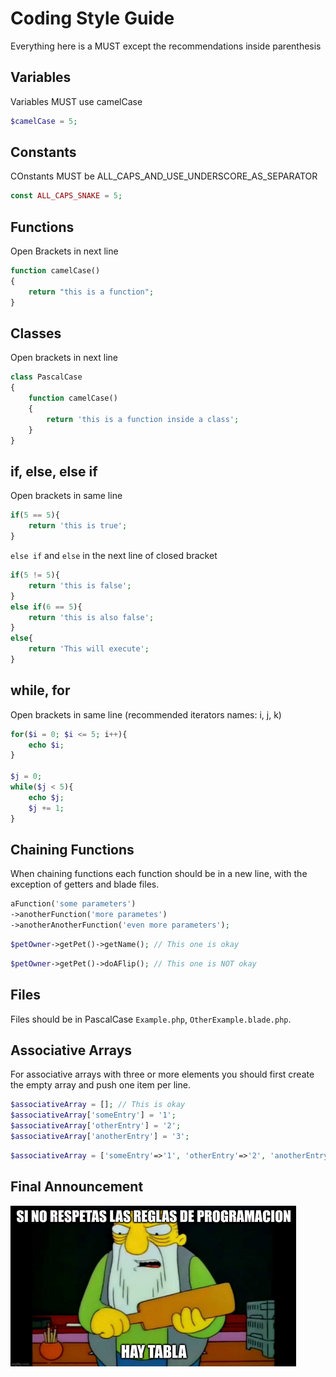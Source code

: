 # Coding Style Guide

Everything here is a MUST except the recommendations inside parenthesis

## Variables

Variables MUST use camelCase

```php
$camelCase = 5;
```
## Constants

COnstants MUST be ALL_CAPS_AND_USE_UNDERSCORE_AS_SEPARATOR

```php
const ALL_CAPS_SNAKE = 5;
```

## Functions

Open Brackets in next line

```php
function camelCase()
{
    return "this is a function";
}
```

## Classes

Open brackets in next line

```php
class PascalCase
{
    function camelCase()
    {
        return 'this is a function inside a class';
    }
}
```

## if, else, else if

Open brackets in same line

```php
if(5 == 5){
    return 'this is true';
}
```

`else if` and `else` in the next line of closed bracket
```php
if(5 != 5){
    return 'this is false';
}
else if(6 == 5){
    return 'this is also false';
}
else{
    return 'This will execute';
}
```

## while, for
Open brackets in same line (recommended iterators names: i, j, k)
```php
for($i = 0; $i <= 5; i++){
    echo $i;
}

$j = 0;
while($j < 5){
    echo $j;
    $j += 1;
}
```

## Chaining Functions
When chaining functions each function should be in a new line, with the exception of getters and blade files.
```php
aFunction('some parameters')
->anotherFunction('more parametes')
->anotherAnotherFunction('even more parameters');
```

```php
$petOwner->getPet()->getName(); // This one is okay
```

```php
$petOwner->getPet()->doAFlip(); // This one is NOT okay
```

## Files

Files should be in PascalCase `Example.php`, `OtherExample.blade.php`.

## Associative Arrays

For associative arrays with three or more elements you should first create the empty array and push one item per line.

```php
$associativeArray = []; // This is okay
$associativeArray['someEntry'] = '1';
$associativeArray['otherEntry'] = '2';
$associativeArray['anotherEntry'] = '3';
```

```php
$associativeArray = ['someEntry'=>'1', 'otherEntry'=>'2', 'anotherEntry'=>'3']; // This is NOT okay
```

## Final Announcement

![](images/hayTabla.png)